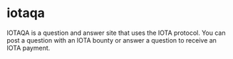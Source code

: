 # iotaqa
IOTAQA is a question and answer site that uses the IOTA protocol. You can post a question with an IOTA bounty or answer a question to receive an IOTA payment.
